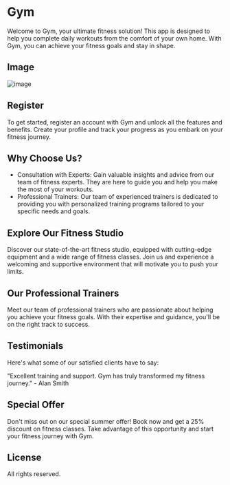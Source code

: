 # Gym

Welcome to Gym, your ultimate fitness solution! This app is designed to help you complete daily workouts from the comfort of your own home. With Gym, you can achieve your fitness goals and stay in shape.
## Image

![image](https://github.com/dpvasani/Gym/assets/109815626/4b14e240-afa5-42c1-bd8f-c79649042be8)


## Register

To get started, register an account with Gym and unlock all the features and benefits. Create your profile and track your progress as you embark on your fitness journey.

## Why Choose Us?

- Consultation with Experts: Gain valuable insights and advice from our team of fitness experts. They are here to guide you and help you make the most of your workouts.
- Professional Trainers: Our team of experienced trainers is dedicated to providing you with personalized training programs tailored to your specific needs and goals.

## Explore Our Fitness Studio

Discover our state-of-the-art fitness studio, equipped with cutting-edge equipment and a wide range of fitness classes. Join us and experience a welcoming and supportive environment that will motivate you to push your limits.

## Our Professional Trainers

Meet our team of professional trainers who are passionate about helping you achieve your fitness goals. With their expertise and guidance, you'll be on the right track to success.

## Testimonials

Here's what some of our satisfied clients have to say:

"Excellent training and support. Gym has truly transformed my fitness journey." - Alan Smith

## Special Offer

Don't miss out on our special summer offer! Book now and get a 25% discount on fitness classes. Take advantage of this opportunity and start your fitness journey with Gym.

## License
All rights reserved.

